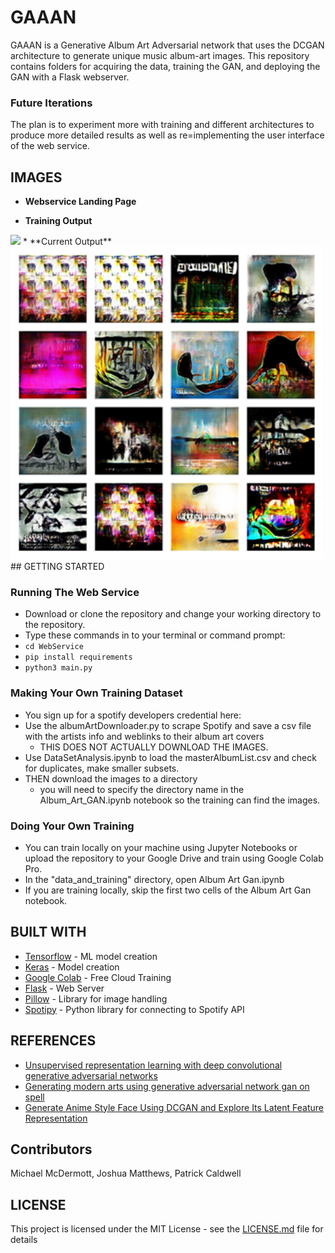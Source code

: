 # GAAAN
GAAAN is a Generative Album Art Adversarial network that uses the DCGAN architecture to generate unique music album-art images.
This repository contains folders for acquiring the data, training the GAN, and deploying the GAN with a Flask webserver.
### Future Iterations
The plan is to experiment more with training and different architectures to produce more detailed results as well as 
re=implementing the user interface of the web service.
## IMAGES
* **Webservice Landing Page**

* **Training Output**
<img src="https://github.com/mmcdermott011/GAAAN/raw/master/images/metal_training.gif" width="500"/>
* **Current Output**
<img src="https://github.com/mmcdermott011/GAAAN/raw/master/images/metal_34k.png" width="500"/>
## GETTING STARTED

### Running The Web Service
* Download or clone the repository and change your working directory to the repository.
* Type these commands in to your terminal or command prompt:
* ``` cd WebService ```
* ``` pip install requirements ```
* ``` python3 main.py ```

### Making Your Own Training Dataset
* You sign up for a spotify developers credential here:
* Use the albumArtDownloader.py to scrape Spotify and save a csv file with the artists info and weblinks to their album art covers
     - THIS DOES NOT ACTUALLY DOWNLOAD THE IMAGES.
* Use DataSetAnalysis.ipynb to load the masterAlbumList.csv and check for duplicates, make smaller subsets.
* THEN download the images to a directory
     - you will need to specify the directory name in the Album_Art_GAN.ipynb notebook so the training can find the images.

### Doing Your Own Training 
* You can train locally on your machine using Jupyter Notebooks or upload the repository to your Google Drive and train using Google Colab Pro.
* In the "data_and_training" directory, open Album Art Gan.ipynb 
* If you are training locally, skip the first two cells of the Album Art Gan notebook.


## BUILT WITH
* [Tensorflow](https://www.tensorflow.org) - ML model creation
* [Keras](https://keras.io) - Model creation
* [Google Colab](https://colab.research.google.com/) - Free Cloud Training
* [Flask](https://flask.palletsprojects.com/en/1.1.x/) - Web Server
* [Pillow](https://pillow.readthedocs.io/en/stable/) - Library for image handling
* [Spotipy](https://spotipy.readthedocs.io/en/2.12.0/) - Python library for connecting to Spotify API
## REFERENCES
* [Unsupervised representation learning with deep convolutional generative adversarial networks](https://arxiv.org/pdf/1511.06434.pdf%C3 )
* [Generating modern arts using generative adversarial network gan on spell ](https://towardsdatascience.com/generating-modern-arts-using-generative-adversarial-network-gan-on-spell-39f67f83c7b4 )
* [Generate Anime Style Face Using DCGAN and Explore Its Latent Feature Representation](towardsdatascience.com/generate-anime-style-face-using-dcgan-and-explore-its-latent-feature-representation-ae0e905f3974 )

## Contributors
Michael McDermott, Joshua Matthews, Patrick Caldwell

## LICENSE
This project is licensed under the MIT License - see the [LICENSE.md](LICENSE.md) file for details